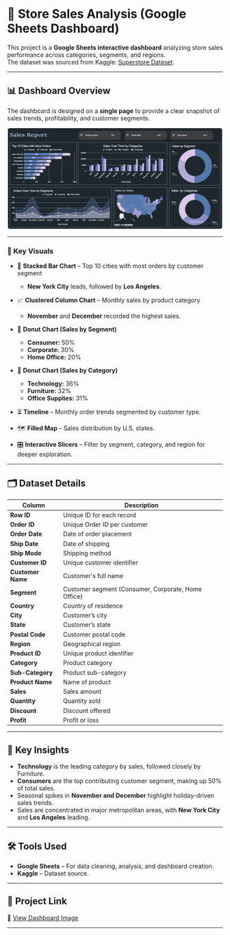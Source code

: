 # 🛒 Store Sales Analysis (Google Sheets Dashboard)

This project is a **Google Sheets interactive dashboard** analyzing store sales performance across categories, segments, and regions.  
The dataset was sourced from Kaggle: [Superstore Dataset](https://www.kaggle.com/datasets/vivek468/superstore-dataset-final).

---

## 📊 Dashboard Overview

The dashboard is designed on a **single page** to provide a clear snapshot of sales trends, profitability, and customer segments.  

![Dashboard](https://github.com/divyamehulmakwana-bit/Sales-Analysis-using-Google-Sheets/blob/main/Dashboard.png)

---

### 🔑 Key Visuals

- 📍 **Stacked Bar Chart** – Top 10 cities with most orders by customer segment  
  - **New York City** leads, followed by **Los Angeles**.

- 📈 **Clustered Column Chart** – Monthly sales by product category  
  - **November** and **December** recorded the highest sales.  

- 🍩 **Donut Chart (Sales by Segment)**  
  - **Consumer:** 50%  
  - **Corporate:** 30%  
  - **Home Office:** 20%  

- 🍩 **Donut Chart (Sales by Category)**  
  - **Technology:** 36%  
  - **Furniture:** 32%  
  - **Office Supplies:** 31%  

- ⏳ **Timeline** – Monthly order trends segmented by customer type.  

- 🗺️ **Filled Map** – Sales distribution by U.S. states.

- 🎛️ **Interactive Slicers** – Filter by segment, category, and region for deeper exploration.

---

## 🗂️ Dataset Details

| Column | Description |
|--------|-------------|
| **Row ID** | Unique ID for each record |
| **Order ID** | Unique Order ID per customer |
| **Order Date** | Date of order placement |
| **Ship Date** | Date of shipping |
| **Ship Mode** | Shipping method |
| **Customer ID** | Unique customer identifier |
| **Customer Name** | Customer's full name |
| **Segment** | Customer segment (Consumer, Corporate, Home Office) |
| **Country** | Country of residence |
| **City** | Customer’s city |
| **State** | Customer’s state |
| **Postal Code** | Customer postal code |
| **Region** | Geographical region |
| **Product ID** | Unique product identifier |
| **Category** | Product category |
| **Sub-Category** | Product sub-category |
| **Product Name** | Name of product |
| **Sales** | Sales amount |
| **Quantity** | Quantity sold |
| **Discount** | Discount offered |
| **Profit** | Profit or loss |

---

## 🚀 Key Insights

- **Technology** is the leading category by sales, followed closely by Furniture.  
- **Consumers** are the top contributing customer segment, making up 50% of total sales.  
- Seasonal spikes in **November and December** highlight holiday-driven sales trends.  
- Sales are concentrated in major metropolitan areas, with **New York City** and **Los Angeles** leading.

---

## 🛠️ Tools Used

- **Google Sheets** – For data cleaning, analysis, and dashboard creation.
- **Kaggle** – Dataset source.

---

## 📂 Project Link

🔗 [View Dashboard Image](https://github.com/divyamehulmakwana-bit/Sales-Analysis-using-Google-Sheets/blob/main/Dashboard.png)

---


